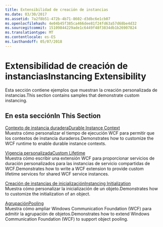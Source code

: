 ```yaml
---
title: Extensibilidad de creación de instancias
ms.date: 03/30/2017
ms.assetid: 7a2f8b51-472b-4b71-8602-d3dbc6e1cb07
ms.openlocfilehash: 4e04b45f385ca466dee81f24fd63a57d68be4d32
ms.sourcegitcommit: 15109844229ade1c6449f48f3834db1b26907824
ms.translationtype: MT
ms.contentlocale: es-ES
ms.lasthandoff: 05/07/2018
---
```

# <a name="instancing-extensibility"></a><span data-ttu-id="d4246-102">Extensibilidad de creación de instancias</span><span class="sxs-lookup"><span data-stu-id="d4246-102">Instancing Extensibility</span></span>
<span data-ttu-id="d4246-103">Esta sección contiene ejemplos que muestran la creación personalizada de instancias.</span><span class="sxs-lookup"><span data-stu-id="d4246-103">This section contains samples that demonstrate custom instancing.</span></span>  
  
## <a name="in-this-section"></a><span data-ttu-id="d4246-104">En esta sección</span><span class="sxs-lookup"><span data-stu-id="d4246-104">In This Section</span></span>  
 [<span data-ttu-id="d4246-105">Contexto de instancia duradera</span><span class="sxs-lookup"><span data-stu-id="d4246-105">Durable Instance Context</span></span>](../../../../docs/framework/wcf/samples/durable-instance-context.md)  
 <span data-ttu-id="d4246-106">Muestra cómo personalizar el tiempo de ejecución WCF para permitir que los contextos de instancia duraderos.</span><span class="sxs-lookup"><span data-stu-id="d4246-106">Demonstrates how to customize the WCF runtime to enable durable instance contexts.</span></span>  
  
 [<span data-ttu-id="d4246-107">Vigencia personalizada</span><span class="sxs-lookup"><span data-stu-id="d4246-107">Custom Lifetime</span></span>](../../../../docs/framework/wcf/samples/custom-lifetime.md)  
 <span data-ttu-id="d4246-108">Muestra cómo escribir una extensión WCF para proporcionar servicios de duración personalizados para las instancias de servicio compartidas de WCF.</span><span class="sxs-lookup"><span data-stu-id="d4246-108">Demonstrates how to write a WCF extension to provide custom lifetime services for shared WCF service instances.</span></span>  
  
 [<span data-ttu-id="d4246-109">Creación de instancias de inicialización</span><span class="sxs-lookup"><span data-stu-id="d4246-109">Instancing Initialization</span></span>](../../../../docs/framework/wcf/samples/instancing-initialization.md)  
 <span data-ttu-id="d4246-110">Muestra cómo personalizar la inicialización de un objeto.</span><span class="sxs-lookup"><span data-stu-id="d4246-110">Demonstrates how to customize the initialization of an object.</span></span>  
  
 [<span data-ttu-id="d4246-111">Agrupación</span><span class="sxs-lookup"><span data-stu-id="d4246-111">Pooling</span></span>](../../../../docs/framework/wcf/samples/pooling.md)  
 <span data-ttu-id="d4246-112">Muestra cómo ampliar Windows Communication Foundation (WCF) para admitir la agrupación de objetos.</span><span class="sxs-lookup"><span data-stu-id="d4246-112">Demonstrates how to extend Windows Communication Foundation (WCF) to support object pooling.</span></span>
